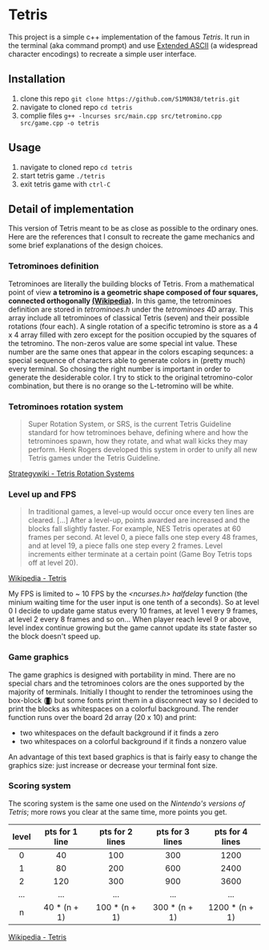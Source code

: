 # Tetris

This project is a simple c++ implementation of the famous *Tetris*. It run in the
terminal (aka command prompt) and use [Extended ASCII](https://en.wikipedia.org/wiki/Extended_ASCII)
(a widespread character encodings) to recreate a simple user interface.

## Installation

1. clone this repo `git clone https://github.com/S1M0N38/tetris.git`
2. navigate to cloned repo `cd tetris`
3. complie files `g++ -lncurses src/main.cpp src/tetromino.cpp src/game.cpp -o tetris`

## Usage

1. navigate to cloned repo `cd tetris`
2. start tetris game `./tetris`
3. exit tetris game with `ctrl-C`

## Detail of implementation

This version of Tetris meant to be as close as possible to the ordinary ones.
Here are the references that I consult to recreate the game mechanics and some
brief explanations of the design choices.

### Tetrominoes definition

Tetrominoes are literally the building blocks of Tetris. From a mathematical
point of view **a tetromino is a geometric shape composed of four squares,
connected orthogonally [(Wikipedia)](https://en.wikipedia.org/wiki/Tetromino).**
In this game, the tetrominoes definition are stored in *tetrominoes.h* under the
*tetrominoes* 4D array. This array include all tetrominoes of classical
Tetris (seven) and their possible rotations (four each). A single rotation of a
specific tetromino is store as a 4 x 4 array filled with zero except for the
position occupied by the squares of the tetromino. The non-zeros value are
some special int value. These number are the same ones that appear in the
colors escaping sequnces: a special sequence of characters able to generate
colors in (pretty much) every terminal. So chosing the right number is
important in order to generate the desiderable color. I try to stick to the
original tetromino-color combination, but there is no orange so the
L-tetromino will be white.

### Tetrominoes rotation system

> Super Rotation System, or SRS, is the current Tetris Guideline standard for
> how tetrominoes behave, defining where and how the tetrominoes spawn, how
> they rotate, and what wall kicks they may perform. Henk Rogers developed this
> system in order to unify all new Tetris games under the Tetris Guideline.
>
[Strategywiki - Tetris Rotation Systems](https://strategywiki.org/wiki/Tetris/Rotation_systems)

### Level up and FPS

> In traditional games, a level-up would occur once every ten lines are
> cleared. [...] After a level-up, points awarded are increased and the blocks
> fall slightly faster. For example, NES Tetris operates at 60 frames per
> second. At level 0, a piece falls one step every 48 frames, and at level 19,
> a piece falls one step every 2 frames. Level increments either terminate at
> a certain point (Game Boy Tetris tops off at level 20).
>
[Wikipedia - Tetris](https://en.wikipedia.org/wiki/Tetris)

My FPS is limited to ~ 10 FPS by the *<ncurses.h> halfdelay* function (the
minium waiting time for the user input is one tenth of a seconds). So at level
0 I decide to update game status every 10 frames, at level 1 every 9 frames,
at level 2 every 8 frames and so on... When player reach level 9 or above,
level index continue growing but the game cannot update its state faster so
the block doesn't speed up.

### Game graphics

The game graphics is designed with portability in mind. There are no special
chars and the tetrominoes colors are the ones supported by the majority of
terminals. Initially I thought to render the tetrominoes using the box-block
(`█`) but some fonts print them in a disconnect way so I decided to print the
blocks as whitespaces on a colorful background. The render function runs over
the board 2d array (20 x 10) and print:

- two whitespaces on the default background if it finds a zero
- two whitespaces on a colorful background if it finds a nonzero value

An advantage of this text based graphics is that is fairly easy to change
the graphics size: just increase or decrease your terminal font size.

### Scoring system

The scoring system is the same one used on the *Nintendo's versions of Tetris*;
more rows you clear at the same time, more points you get.

| level | pts for 1 line | pts for 2 lines | pts for 3 lines | pts for 4 lines |
|:-----:|:--------------:|:---------------:|:---------------:|:---------------:|
|   0   | 40             | 100             | 300             | 1200            |
|   1   | 80             | 200             | 600             | 2400            |
|   2   | 120            | 300             | 900             | 3600            |
|  ...  | ...            | ...             | ...             | ...             |
|   n   | 40 * (n + 1)   | 100 * (n + 1)   | 300 * (n + 1)   | 1200 * (n + 1)  |

[Wikipedia - Tetris](https://en.wikipedia.org/wiki/Tetris)
